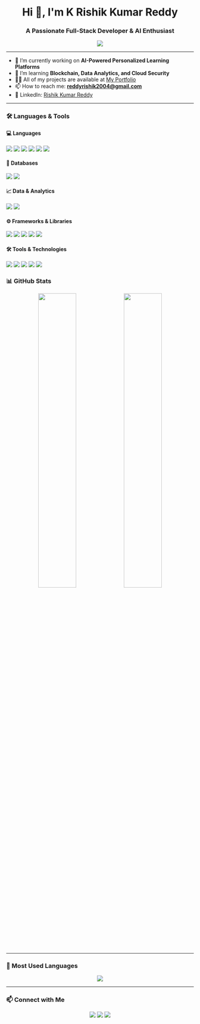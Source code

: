 <h1 align="center">Hi 👋, I'm K Rishik Kumar Reddy</h1>
<h3 align="center">A Passionate Full-Stack Developer & AI Enthusiast</h3>

<p align="center">
  <img src="https://readme-typing-svg.herokuapp.com/?lines=Computer+Science+Student;MERN+Stack+Developer;Cybersecurity+Learner;AI+in+Healthcare+Researcher&center=true&width=500&height=45">
</p>

---

- 🔭 I’m currently working on **AI-Powered Personalized Learning Platforms**
- 🌱 I’m learning **Blockchain, Data Analytics, and Cloud Security**
- 👨‍💻 All of my projects are available at [My Portfolio](https://ubiquitous-clafoutis-ac5f94.netlify.app/)
- 📫 How to reach me: **reddyrishik2004@gmail.com**
- 💼 LinkedIn: [Rishik Kumar Reddy](https://www.linkedin.com/in/rishik-kumar-reddy-k-6a4b6a262/)

---

### 🛠️ Languages & Tools

#### 💻 Languages
<p>
  <img src="https://img.shields.io/badge/C++-00599C?style=for-the-badge&logo=c%2b%2b&logoColor=white"/>
  <img src="https://img.shields.io/badge/Python-3776AB?style=for-the-badge&logo=python&logoColor=white"/>
  <img src="https://img.shields.io/badge/Java-ED8B00?style=for-the-badge&logo=java&logoColor=white"/>
  <img src="https://img.shields.io/badge/JavaScript-F7DF1E?style=for-the-badge&logo=javascript&logoColor=black"/>
  <img src="https://img.shields.io/badge/HTML5-E34F26?style=for-the-badge&logo=html5&logoColor=white"/>
  <img src="https://img.shields.io/badge/CSS3-1572B6?style=for-the-badge&logo=css3&logoColor=white"/>
</p>

#### 🧠 Databases
<p>
  <img src="https://img.shields.io/badge/MySQL-005C84?style=for-the-badge&logo=mysql&logoColor=white"/>
  <img src="https://img.shields.io/badge/MongoDB-4EA94B?style=for-the-badge&logo=mongodb&logoColor=white"/>
</p>

#### 📈 Data & Analytics
<p>
  <img src="https://img.shields.io/badge/PowerBI-F2C811?style=for-the-badge&logo=powerbi&logoColor=black"/>
  <img src="https://img.shields.io/badge/PySpark-E34A26?style=for-the-badge&logo=apachespark&logoColor=white"/>
</p>

#### ⚙️ Frameworks & Libraries
<p>
  <img src="https://img.shields.io/badge/React-20232A?style=for-the-badge&logo=react&logoColor=61DAFB"/>
  <img src="https://img.shields.io/badge/Node.js-339933?style=for-the-badge&logo=nodedotjs&logoColor=white"/>
  <img src="https://img.shields.io/badge/Express.js-000000?style=for-the-badge&logo=express&logoColor=white"/>
  <img src="https://img.shields.io/badge/Next.js-000000?style=for-the-badge&logo=nextdotjs&logoColor=white"/>
  <img src="https://img.shields.io/badge/Tailwind_CSS-38B2AC?style=for-the-badge&logo=tailwind-css&logoColor=white"/>
</p>

#### 🛠️ Tools & Technologies
<p>
  <img src="https://img.shields.io/badge/Git-F05032?style=for-the-badge&logo=git&logoColor=white"/>
  <img src="https://img.shields.io/badge/GitHub-181717?style=for-the-badge&logo=github&logoColor=white"/>
  <img src="https://img.shields.io/badge/Postman-FF6C37?style=for-the-badge&logo=postman&logoColor=white"/>
  <img src="https://img.shields.io/badge/Linux-FCC624?style=for-the-badge&logo=linux&logoColor=black"/>
  <img src="https://img.shields.io/badge/Figma-F24E1E?style=for-the-badge&logo=figma&logoColor=white"/>
</p>

### 📊 GitHub Stats

<p align="center">
  <img src="https://github-readme-stats.vercel.app/api?username=RISHIK2006&show_icons=true&theme=radical" width="45%">
  <img src="https://github-readme-streak-stats.herokuapp.com/?user=RISHIK2006&theme=radical" width="45%">
</p>

---

### 🧠 Most Used Languages

<p align="center">
  <img src="https://github-readme-stats.vercel.app/api/top-langs/?username=RISHIK2006&layout=compact&theme=radical" />
</p>

---

### 📫 Connect with Me

<p align="center">
  <a href="mailto:reddyrishik2004@gmail.com"><img src="https://img.shields.io/badge/Gmail-red?style=for-the-badge&logo=gmail&logoColor=white"></a>
  <a href="https://www.linkedin.com/in/rishik-kumar-reddy-k-6a4b6a262/"><img src="https://img.shields.io/badge/LinkedIn-blue?style=for-the-badge&logo=linkedin&logoColor=white"></a>
  <a href="https://github.com/RISHIK2006"><img src="https://img.shields.io/badge/GitHub-181717?style=for-the-badge&logo=github&logoColor=white"></a>
</p>
